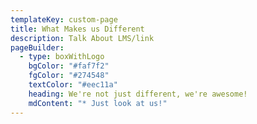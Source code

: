 ```yaml
---
templateKey: custom-page
title: What Makes us Different
description: Talk About LMS/link
pageBuilder:
  - type: boxWithLogo
    bgColor: "#faf7f2"
    fgColor: "#274548"
    textColor: "#eec11a"
    heading: We're not just different, we're awesome!
    mdContent: "* Just look at us!"
---
```

